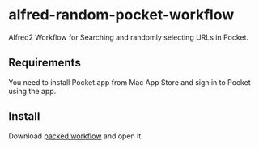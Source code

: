 alfred-random-pocket-workflow
=============================

Alfred2 Workflow for Searching and randomly selecting URLs in Pocket.

## Requirements

You need to install Pocket.app from Mac App Store and sign in to Pocket using the app.

## Install

Download [packed workflow](https://github.com/kadoppe/alfred-random-pocket-workflow/raw/master/alfred-random-pocket-workflow.alfredworkflow) and open it.

